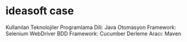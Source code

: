 # ideasoft case

Kullanılan Teknolojiler
Programlama Dili: Java
Otomasyon Framework: Selenium WebDriver
BDD Framework: Cucumber
Derleme Aracı: Maven
